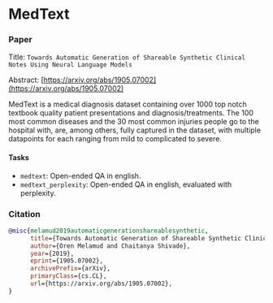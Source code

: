 # MedText

### Paper

Title: `Towards Automatic Generation of Shareable Synthetic Clinical Notes Using Neural Language Models`

Abstract: [https://arxiv.org/abs/1905.07002](https://arxiv.org/abs/1905.07002)

MedText is a medical diagnosis dataset containing over 1000 top notch textbook
quality patient presentations and diagnosis/treatments. The 100 most common diseases
and the 30 most common injuries people go to the hospital with, are, among others,
fully captured in the dataset, with multiple datapoints for each ranging from mild
to complicated to severe.


#### Tasks

* `medtext`: Open-ended QA in english.
* `medtext_perplexity`: Open-ended QA in english, evaluated with perplexity.

### Citation

```bibtex
@misc{melamud2019automaticgenerationshareablesynthetic,
      title={Towards Automatic Generation of Shareable Synthetic Clinical Notes Using Neural Language Models},
      author={Oren Melamud and Chaitanya Shivade},
      year={2019},
      eprint={1905.07002},
      archivePrefix={arXiv},
      primaryClass={cs.CL},
      url={https://arxiv.org/abs/1905.07002},
}
```
